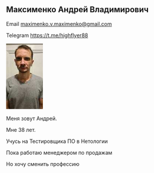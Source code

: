 ## Максименко Андрей Владимирович


Email  maximenko.v.maximenko@gmail.com 

Telegram https://t.me/highflyer88

![ ](https://github.com/8highflyer8/Github-pages/blob/main/img/100-178.jpeg?raw=true)

Меня зовут Андрей.

Мне 38 лет.

Учусь на Тестировщика ПО в Нетологии

Пока работаю менеджером по продажам

Но хочу сменить профессию